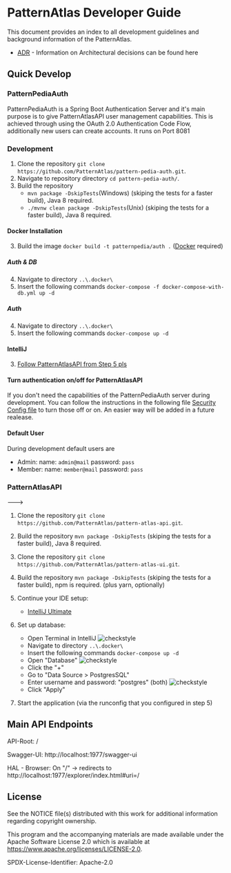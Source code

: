 # PatternAtlas Developer Guide
This document provides an index to all development guidelines and background information of the PatternAtlas.
- [ADR](/adr) - Information on Architectural decisions can be found here

## Quick Develop
### PatternPediaAuth
PatternPediaAuth is a Spring Boot Authentication Server and it's main purpose is to give PatternAtlasAPI user management capabilities.
This is achieved through using the OAuth 2.0 Authentication Code Flow, additionally new users can create accounts.
It runs on Port 8081

### Development
1. Clone the repository `git clone https://github.com/PatternAtlas/pattern-pedia-auth.git`.
2. Navigate to repository directory `cd pattern-pedia-auth/`.
2. Build the repository 
    - `mvn package -DskipTests`(Windows) (skiping the tests for a faster build), Java 8 required.
    - `./mvnw clean package -DskipTests`(Unix) (skiping the tests for a faster build), Java 8 required.
#### Docker Installation
3. Build the image `docker build -t patternpedia/auth .` ([Docker](https://docs.docker.com/get-docker/) required)

##### Auth & DB
4. Navigate to directory  `..\.docker\`
5. Insert the following commands  `docker-compose -f docker-compose-with-db.yml up -d`

##### Auth
4. Navigate to directory  `..\.docker\`
5. Insert the following commands  `docker-compose up -d`

#### IntelliJ
3. [Follow PatternAtlasAPI from Step 5 pls](#step5)

#### Turn authentication on/off for PatternAtlasAPI
If you don't need the capabilities of the PatternPediaAuth server during development. You can follow the instructions in the following file 
[Security Config file](https://github.com/PatternAtlas/pattern-atlas-api/blob/ba-meyer-master/src/main/java/io/github/patternatlas/api/config/ResourceServerConfig.java)
to turn those off or on. An easier way will be added in a future realease.

#### Default User
During development default users are
- Admin: name: `admin@mail` password: `pass` 
- Member: name: `member@mail` password: `pass` 

### PatternAtlasAPI 
--->
1. Clone the repository `git clone https://github.com/PatternAtlas/pattern-atlas-api.git`.
2. Build the repository `mvn package -DskipTests` (skiping the tests for a faster build), Java 8 required.
3. Clone the repository `git clone https://github.com/PatternAtlas/pattern-atlas-ui.git`.
4. Build the repository `mvn package -DskipTests` (skiping the tests for a faster build), npm is required. (plus yarn, optionally)
5. <a name="step5"></a>Continue your IDE setup:
    - [IntelliJ Ultimate](IntelliJ/)
6. Set up database:
    - Open Terminal in IntelliJ
    ![checkstyle](IntelliJ/graphics/terminal.png)
    - Navigate to directory  ``..\.docker\``
    - Insert the following commands ``docker-compose up -d``
    - Open "Database"
    ![checkstyle](IntelliJ/graphics/open-database.png)
    - Click the "+"
    - Go to "Data Source > PostgresSQL"
    - Enter username and password: "postgres" (both)
    ![checkstyle](IntelliJ/graphics/postgres-setup.png)
    - Click "Apply"
    

7. Start the application (via the runconfig that you configured in step 5)

## Main API Endpoints
API-Root:   /

Swagger-UI: http://localhost:1977/swagger-ui

HAL - Browser: On "/" -> redirects to http://localhost:1977/explorer/index.html#uri=/


## License

See the NOTICE file(s) distributed with this work for additional
information regarding copyright ownership.

This program and the accompanying materials are made available under the Apache Software License 2.0 
which is available at https://www.apache.org/licenses/LICENSE-2.0.

SPDX-License-Identifier: Apache-2.0
